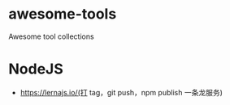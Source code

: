 # awesome-tools
Awesome tool collections

# NodeJS
- https://lernajs.io/(打 tag，git push，npm publish 一条龙服务)
